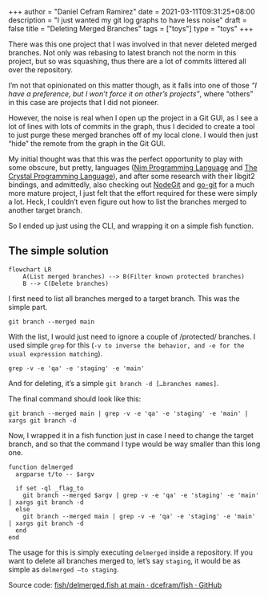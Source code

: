 +++
author = "Daniel Cefram Ramirez"
date = 2021-03-11T09:31:25+08:00
description = "I just wanted my git log graphs to have less noise"
draft = false
title = "Deleting Merged Branches"
tags = ["toys"]
type = "toys"
+++

There was this one project that I was involved in that never deleted merged branches. Not only was rebasing to latest branch not the norm in this project, but so was squashing, thus there are a lot of commits littered all over the repository.

I’m not that opinionated on this matter though, as it falls into one of those _“I have a preference, but I won’t force it on other’s projects”_, where “others” in this case are projects that I did not pioneer.

However, the noise is real when I open up the project in a Git GUI, as I see a lot of lines with lots of commits in the graph, thus I decided to create a tool to just purge these merged branches off of my local clone. I would then just “hide” the remote from the graph in the Git GUI.

My initial thought was that this was the perfect opportunity to play with some obscure, but pretty, languages ([Nim Programming Language](https://nim-lang.org/) and [The Crystal Programming Language](https://crystal-lang.org/)), and after some research with their libgit2 bindings, and admittedly, also checking out [NodeGit](https://www.nodegit.org/) and [go-git](https://github.com/go-git/go-git) for a much more mature project, I just felt that the effort required for these were simply a lot. Heck, I couldn’t even figure out how to list the branches merged to another target branch.

So I ended up just using the CLI, and wrapping it on a simple fish function.

## The simple solution
```mermaid
flowchart LR
    A(List merged branches) --> B(Filter known protected branches)
    B --> C(Delete branches)
```

I first need to list all branches merged to a target branch. This was the simple part.
```fish
git branch --merged main
```

With the list, I would just need to ignore a couple of /protected/ branches. I used simple `grep` for this (`-v to inverse the behavior, and -e for the usual expression matching`).

```fish
grep -v -e 'qa' -e 'staging' -e 'main'
```

And for deleting, it’s a simple `git branch -d […branches names]`.

The final command should look like this:
```fish
git branch --merged main | grep -v -e 'qa' -e 'staging' -e 'main' | xargs git branch -d
```

Now, I wrapped it in a fish function just in case I need to change the target branch, and so that the command I type would be way smaller than this long one.

```fish
function delmerged
  argparse t/to -- $argv

  if set -ql _flag_to
    git branch --merged $argv | grep -v -e 'qa' -e 'staging' -e 'main' | xargs git branch -d
  else
    git branch --merged main | grep -v -e 'qa' -e 'staging' -e 'main' | xargs git branch -d
  end
end
```

The usage for this is simply executing `delmerged` inside a repository. If you want to delete all branches merged to, let’s say  `staging`, it would be as simple as `delmerged —to staging`.

Source code: [fish/delmerged.fish at main · dcefram/fish · GitHub](https://github.com/dcefram/fish/blob/main/functions/delmerged.fish)
